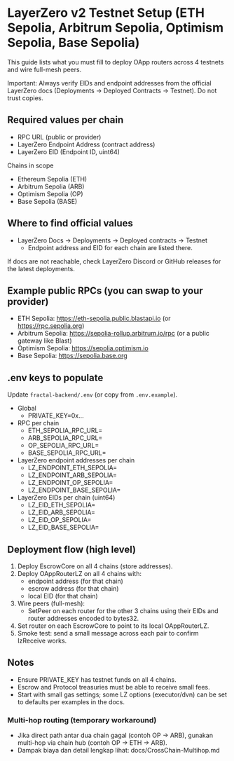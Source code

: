# LayerZero v2 Testnet Setup (ETH Sepolia, Arbitrum Sepolia, Optimism Sepolia, Base Sepolia)

This guide lists what you must fill to deploy OApp routers across 4 testnets and wire full-mesh peers.

Important: Always verify EIDs and endpoint addresses from the official LayerZero docs (Deployments → Deployed Contracts → Testnet). Do not trust copies.

## Required values per chain
- RPC URL (public or provider)
- LayerZero Endpoint Address (contract address)
- LayerZero EID (Endpoint ID, uint64)

Chains in scope
- Ethereum Sepolia (ETH)
- Arbitrum Sepolia (ARB)
- Optimism Sepolia (OP)
- Base Sepolia (BASE)

## Where to find official values
- LayerZero Docs → Deployments → Deployed contracts → Testnet
  - Endpoint address and EID for each chain are listed there.

If docs are not reachable, check LayerZero Discord or GitHub releases for the latest deployments.

## Example public RPCs (you can swap to your provider)
- ETH Sepolia: https://eth-sepolia.public.blastapi.io (or https://rpc.sepolia.org)
- Arbitrum Sepolia: https://sepolia-rollup.arbitrum.io/rpc (or a public gateway like Blast)
- Optimism Sepolia: https://sepolia.optimism.io
- Base Sepolia: https://sepolia.base.org

## .env keys to populate
Update `fractal-backend/.env` (or copy from `.env.example`).

- Global
  - PRIVATE_KEY=0x...
- RPC per chain
  - ETH_SEPOLIA_RPC_URL=
  - ARB_SEPOLIA_RPC_URL=
  - OP_SEPOLIA_RPC_URL=
  - BASE_SEPOLIA_RPC_URL=
- LayerZero endpoint addresses per chain
  - LZ_ENDPOINT_ETH_SEPOLIA=
  - LZ_ENDPOINT_ARB_SEPOLIA=
  - LZ_ENDPOINT_OP_SEPOLIA=
  - LZ_ENDPOINT_BASE_SEPOLIA=
- LayerZero EIDs per chain (uint64)
  - LZ_EID_ETH_SEPOLIA=
  - LZ_EID_ARB_SEPOLIA=
  - LZ_EID_OP_SEPOLIA=
  - LZ_EID_BASE_SEPOLIA=

## Deployment flow (high level)
1) Deploy EscrowCore on all 4 chains (store addresses).
2) Deploy OAppRouterLZ on all 4 chains with:
   - endpoint address (for that chain)
   - escrow address (for that chain)
   - local EID (for that chain)
3) Wire peers (full-mesh):
   - SetPeer on each router for the other 3 chains using their EIDs and router addresses encoded to bytes32.
4) Set router on each EscrowCore to point to its local OAppRouterLZ.
5) Smoke test: send a small message across each pair to confirm lzReceive works.

## Notes
- Ensure PRIVATE_KEY has testnet funds on all 4 chains.
- Escrow and Protocol treasuries must be able to receive small fees.
- Start with small gas settings; some LZ options (executor/dvn) can be set to defaults per examples in the docs.

### Multi-hop routing (temporary workaround)
- Jika direct path antar dua chain gagal (contoh OP → ARB), gunakan multi-hop via chain hub (contoh OP → ETH → ARB).
- Dampak biaya dan detail lengkap lihat: docs/CrossChain-Multihop.md
